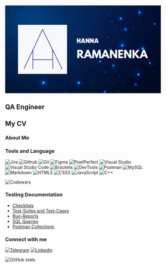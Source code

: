 [![Header](https://github.com/Hanpira/Hanpira/blob/readme/asserts/header.png)](https://www.linkedin.com/in/hanna-ramanenka/)
## QA Engineer

## My CV

### About Me

### Tools and Language

![Jira](https://img.shields.io/badge/Jira-090909?style=for-the-badge&logo=jira&logoColor=136be1)
![Github](https://img.shields.io/badge/Github-090909?style=for-the-badge&logo=github&logoColor=8cc4d7)
![Git](https://img.shields.io/badge/Git-090909?style=for-the-badge&logo=git&logoColor=f05032)
![Figma](https://img.shields.io/badge/Figma-090909?style=for-the-badge&logo=figma&logoColor=7d5fa6)
![PixelPerfect](https://img.shields.io/badge/Pixel%20Perfect-090909?style=for-the-badge&logo=pixelperfect&logoColor=007acc)
![Visual Studio](https://img.shields.io/badge/Visual%20Studio-090909?style=for-the-badge&logo=visualstudio&logoColor=5c2d91)
![Visual Studio Code](https://img.shields.io/badge/Visual%20Studio%20Code-090909?style=for-the-badge&logo=visualstudiocode&logoColor=007acc)
![Brackets](https://img.shields.io/badge/Brackets-090909?style=for-the-badge&logo=brackets&logoColor=007acc)
![DevTools](https://img.shields.io/badge/DevTools-090909?style=for-the-badge&logo=googlechrome&logoColor=2674f2)
![Postman](https://img.shields.io/badge/Postman-090909?style=for-the-badge&logo=postman&logoColor=f76935)
![MySQL](https://img.shields.io/badge/MySQL-090909?style=for-the-badge&logo=mysql&logoColor=00618a)
![Markdown](https://img.shields.io/badge/markdown-%23000000.svg?style=for-the-badge&logo=markdown&logoColor=white)
![HTML5](https://img.shields.io/badge/HTML5-090909?style=for-the-badge&logo=html5&logoColor=e34f26)
![CSS3](https://img.shields.io/badge/CSS3-090909?style=for-the-badge&logo=css3&logoColor=1572b6)
![JavaScript](https://img.shields.io/badge/JavaScript-090909?style=for-the-badge&logo=JavaScript&logoColor=E9D54D)
![C++](https://img.shields.io/badge/C++-090909?style=for-the-badge&logo=c%2B%2B&logoColor=00599c)

![Codewars](https://img.shields.io/badge/Codewars-090909?style=for-the-badge&logo=Codewars&logoColor=white)


### Testing Documentation
- [Checklists](https://github.com/hanpira/checklist)
- [Test-Suites and Test-Cases](https://github.com/hanpira/test-cases)
- [Bug-Reports](https://github.com/hanpira/bug-reports)
- [SQL Queries](https://github.com/hanpira/SQL)
- [Postman Collections](https://github.com/hanpira/postman)

### Connect with me
[![Telegram](https://img.shields.io/badge/Telegram-090909?style=for-the-badge&logo=telegram&logoColor=31a5db)](https://t.me/hanlieta)
[![Linkedin](https://img.shields.io/badge/Linkedin-090909?style=for-the-badge&logo=linkedin&logoColor=0073b1)](https://www.linkedin.com/in/hanna-ramanenka/)


![GitHub stats](https://github-readme-stats.vercel.app/api?username=hanpira&count_private=true&show_icons=true&theme=cobalt)
